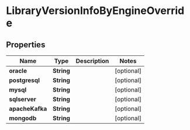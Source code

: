 

# LibraryVersionInfoByEngineOverride


## Properties

Name | Type | Description | Notes
------------ | ------------- | ------------- | -------------
**oracle** | **String** |  |  [optional]
**postgresql** | **String** |  |  [optional]
**mysql** | **String** |  |  [optional]
**sqlserver** | **String** |  |  [optional]
**apacheKafka** | **String** |  |  [optional]
**mongodb** | **String** |  |  [optional]



